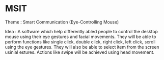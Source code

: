 # MSIT

Theme : Smart Communication (Eye-Controlling Mouse)

Idea : A software which help differently abled people to control the desktop mouse using their eye gestures and facial movements. 
They will be able to perform functions like single click, double click, right click, left click, scroll using the eye gestures. 
They will also be able to select item from the screen usinial  estures. Actions like swipe will be achieved using head movement.
